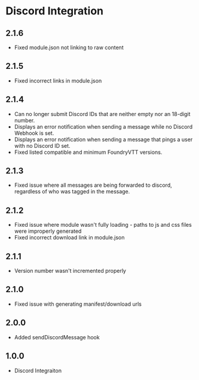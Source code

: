 # Discord Integration
##  2.1.6
- Fixed module.json not linking to raw content
##  2.1.5
- Fixed incorrect links in module.json
##  2.1.4
- Can no longer submit Discord IDs that are neither empty nor an 18-digit number.
- Displays an error notification when sending a message while no Discord Webhook is set.
- Displays an error notification when sending a message that pings a user with no Discord ID set.
- Fixed listed compatible and minimum FoundryVTT versions.
##  2.1.3
- Fixed issue where all messages are being forwarded to discord, regardless of who was tagged in the message.
##  2.1.2
- Fixed issue where module wasn't fully loading - paths to js and css files were improperly generated
- Fixed incorrect download link in module.json
##  2.1.1
- Version number wasn't incremented properly
##  2.1.0
- Fixed issue with generating manifest/download urls
##  2.0.0
- Added sendDiscordMessage hook
##  1.0.0
- Discord Integraiton

